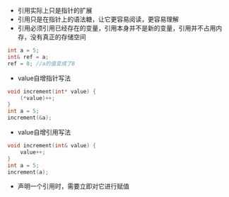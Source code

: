 - 引用实际上只是指针的扩展
- 引用只是在指针上的语法糖，让它更容易阅读，更容易理解 
- 引用必须引用已经存在的变量，引用本身并不是新的变量，引用并不占用内存，没有真正的存储空间

```c++
int a = 5;
int& ref = a;
ref = 8; //a的值变成了8
```

- value自增指针写法

```c++
void increment(int* value) {
    (*value)++;
}
int a = 5;
increment(&a);
```

- value自增引用写法

```c++
void increment(int& value) {
    value++;
}
int a = 5;
increment(a);
```

- 声明一个引用时，需要立即对它进行赋值